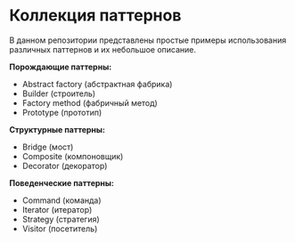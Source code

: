 # Коллекция паттернов

В данном репозитории представлены простые примеры использования различных паттернов и их небольшое описание.

**Порождающие паттерны:**
* Abstract factory (абстрактная фабрика)
* Builder (строитель)
* Factory method (фабричный метод)
* Prototype (прототип)

**Структурные паттерны:**
* Bridge (мост)
* Composite (компоновщик)
* Decorator (декоратор)

**Поведенческие паттерны:**
* Command (команда)
* Iterator (итератор)
* Strategy (стратегия)
* Visitor (посетитель)
